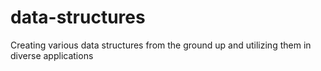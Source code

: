 # data-structures
Creating various data structures from the ground up and utilizing them in diverse applications
